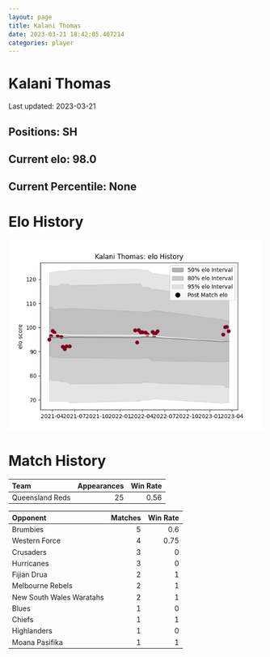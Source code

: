 ```yaml
---  
layout: page  
title: Kalani Thomas  
date: 2023-03-21 18:42:05.407214  
categories: player  
---
```

# Kalani Thomas


Last updated: 2023-03-21
## Positions: SH

## Current elo: 98.0

## Current Percentile: None

# Elo History


![elo history](history_KalaniThomas.png)
# Match History


| Team            |   Appearances |   Win Rate |
|:----------------|--------------:|-----------:|
| Queensland Reds |            25 |       0.56 |

| Opponent                 |   Matches |   Win Rate |
|:-------------------------|----------:|-----------:|
| Brumbies                 |         5 |       0.6  |
| Western Force            |         4 |       0.75 |
| Crusaders                |         3 |       0    |
| Hurricanes               |         3 |       0    |
| Fijian Drua              |         2 |       1    |
| Melbourne Rebels         |         2 |       1    |
| New South Wales Waratahs |         2 |       1    |
| Blues                    |         1 |       0    |
| Chiefs                   |         1 |       1    |
| Highlanders              |         1 |       0    |
| Moana Pasifika           |         1 |       1    |
